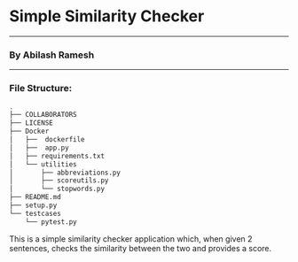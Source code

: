 # Simple Similarity Checker
-------
### By Abilash Ramesh
--------
### File Structure:
```bash
.
├── COLLABORATORS
├── LICENSE
├── Docker
│   ├──  dockerfile
│   ├──  app.py
│   ├── requirements.txt
│   └── utilities
│       ├── abbreviations.py
│       ├── scoreutils.py
│       └── stopwords.py
├── README.md
├── setup.py
└── testcases
    └── pytest.py

```

This is a simple similarity checker application which, when given 2 sentences, checks the similarity between the two and provides a score. 

